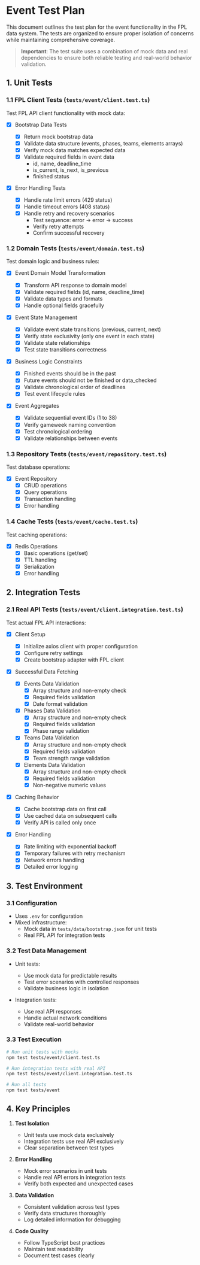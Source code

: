 # Event Test Plan

This document outlines the test plan for the event functionality in the FPL data system. The tests are organized to ensure proper isolation of concerns while maintaining comprehensive coverage.

> **Important**: The test suite uses a combination of mock data and real dependencies to ensure both reliable testing and real-world behavior validation.

## 1. Unit Tests

### 1.1 FPL Client Tests (`tests/event/client.test.ts`)

Test FPL API client functionality with mock data:

- [x] Bootstrap Data Tests

  - [x] Return mock bootstrap data
  - [x] Validate data structure (events, phases, teams, elements arrays)
  - [x] Verify mock data matches expected data
  - [x] Validate required fields in event data
    - id, name, deadline_time
    - is_current, is_next, is_previous
    - finished status

- [x] Error Handling Tests
  - [x] Handle rate limit errors (429 status)
  - [x] Handle timeout errors (408 status)
  - [x] Handle retry and recovery scenarios
    - Test sequence: error → error → success
    - Verify retry attempts
    - Confirm successful recovery

### 1.2 Domain Tests (`tests/event/domain.test.ts`)

Test domain logic and business rules:

- [x] Event Domain Model Transformation

  - [x] Transform API response to domain model
  - [x] Validate required fields (id, name, deadline_time)
  - [x] Validate data types and formats
  - [x] Handle optional fields gracefully

- [x] Event State Management

  - [x] Validate event state transitions (previous, current, next)
  - [x] Verify state exclusivity (only one event in each state)
  - [x] Validate state relationships
  - [x] Test state transitions correctness

- [x] Business Logic Constraints

  - [x] Finished events should be in the past
  - [x] Future events should not be finished or data_checked
  - [x] Validate chronological order of deadlines
  - [x] Test event lifecycle rules

- [x] Event Aggregates
  - [x] Validate sequential event IDs (1 to 38)
  - [x] Verify gameweek naming convention
  - [x] Test chronological ordering
  - [x] Validate relationships between events

### 1.3 Repository Tests (`tests/event/repository.test.ts`)

Test database operations:

- [x] Event Repository
  - [x] CRUD operations
  - [x] Query operations
  - [x] Transaction handling
  - [x] Error handling

### 1.4 Cache Tests (`tests/event/cache.test.ts`)

Test caching operations:

- [x] Redis Operations
  - [x] Basic operations (get/set)
  - [x] TTL handling
  - [x] Serialization
  - [x] Error handling

## 2. Integration Tests

### 2.1 Real API Tests (`tests/event/client.integration.test.ts`)

Test actual FPL API interactions:

- [x] Client Setup

  - [x] Initialize axios client with proper configuration
  - [x] Configure retry settings
  - [x] Create bootstrap adapter with FPL client

- [x] Successful Data Fetching

  - [x] Events Data Validation
    - [x] Array structure and non-empty check
    - [x] Required fields validation
    - [x] Date format validation
  - [x] Phases Data Validation
    - [x] Array structure and non-empty check
    - [x] Required fields validation
    - [x] Phase range validation
  - [x] Teams Data Validation
    - [x] Array structure and non-empty check
    - [x] Required fields validation
    - [x] Team strength range validation
  - [x] Elements Data Validation
    - [x] Array structure and non-empty check
    - [x] Required fields validation
    - [x] Non-negative numeric values

- [x] Caching Behavior

  - [x] Cache bootstrap data on first call
  - [x] Use cached data on subsequent calls
  - [x] Verify API is called only once

- [x] Error Handling
  - [x] Rate limiting with exponential backoff
  - [x] Temporary failures with retry mechanism
  - [x] Network errors handling
  - [x] Detailed error logging

## 3. Test Environment

### 3.1 Configuration

- Uses `.env` for configuration
- Mixed infrastructure:
  - Mock data in `tests/data/bootstrap.json` for unit tests
  - Real FPL API for integration tests

### 3.2 Test Data Management

- Unit tests:

  - Use mock data for predictable results
  - Test error scenarios with controlled responses
  - Validate business logic in isolation

- Integration tests:
  - Use real API responses
  - Handle actual network conditions
  - Validate real-world behavior

### 3.3 Test Execution

```bash
# Run unit tests with mocks
npm test tests/event/client.test.ts

# Run integration tests with real API
npm test tests/event/client.integration.test.ts

# Run all tests
npm test tests/event
```

## 4. Key Principles

1. **Test Isolation**

   - Unit tests use mock data exclusively
   - Integration tests use real API exclusively
   - Clear separation between test types

2. **Error Handling**

   - Mock error scenarios in unit tests
   - Handle real API errors in integration tests
   - Verify both expected and unexpected cases

3. **Data Validation**

   - Consistent validation across test types
   - Verify data structures thoroughly
   - Log detailed information for debugging

4. **Code Quality**
   - Follow TypeScript best practices
   - Maintain test readability
   - Document test cases clearly
